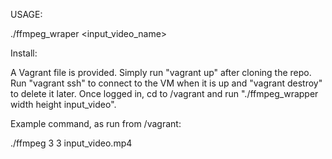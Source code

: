 USAGE:

./ffmpeg_wraper <width> <height> <input_video_name>

Install:

A Vagrant file is provided. Simply run "vagrant up" after cloning the repo.
Run "vagrant ssh" to connect to the VM when it is up  and "vagrant destroy" to delete it later.
Once logged in, cd to /vagrant and run "./ffmpeg_wrapper width height input_video".

Example command, as run from /vagrant:

./ffmpeg 3 3 input_video.mp4
